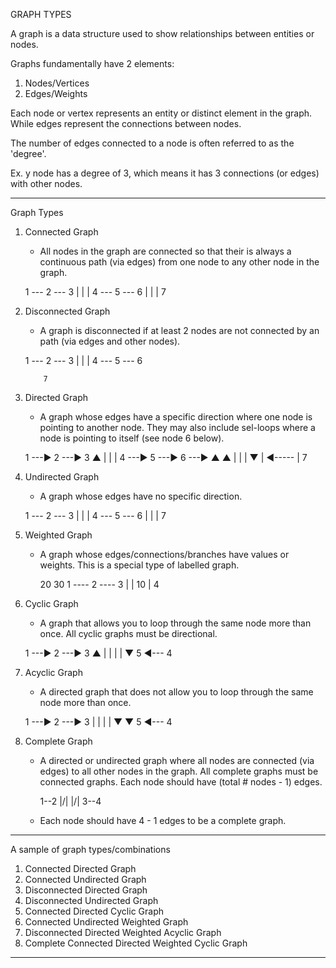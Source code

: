 GRAPH TYPES

A graph is a data structure used to show relationships between entities or nodes.

Graphs fundamentally have 2 elements:
1. Nodes/Vertices
2. Edges/Weights

Each node or vertex represents an entity or distinct element in the graph. 
While edges represent the connections between nodes.

The number of edges connected to a node is often referred to as the 'degree'.

Ex. y node has a degree of 3, which means it has 3 connections (or edges) with other nodes.

-------------------------------------------------------------------------------------------

Graph Types

1. Connected Graph

    - All nodes in the graph are connected so that their is always a continuous path (via edges) from one node to any
    other node in the graph.

    1 --- 2 --- 3
          |
          |
          |
          4 --- 5 --- 6
          |
          |
          |
          7  

2. Disconnected Graph

    - A graph is disconnected if at least 2 nodes are not connected by an path (via edges and other nodes).

     1 --- 2 --- 3
           |
           |
           |
           4 --- 5 --- 6
          
          
          
           7

3. Directed Graph

    - A graph whose edges have a specific direction where one node is pointing to another node. They may also
    include sel-loops where a node is pointing to itself (see node 6 below).

    1 ---► 2 ---► 3
           ▲
           |
           |
           |
           4 ---► 5 ---► 6 ---►
           ▲             ▲    |
           |             |    ▼ 
           |             ◄-----
           |
           7   

4. Undirected Graph

    - A graph whose edges have no specific direction.

    1 --- 2 --- 3
          |
          |
          |
          4 --- 5 --- 6
          |
          |
          |
          7  

5. Weighted Graph

    - A graph whose edges/connections/branches have values or weights. This is a special type of labelled graph.
       
       20     30
    1 ---- 2 ---- 3
           |
           | 10
           |
           4 

6. Cyclic Graph

    - A graph that allows you to loop through the same node more than once. All cyclic graphs must be directional. 

    1 ---► 2 ---► 3
    ▲      |
    |      |
    |      ▼
    5 ◄--- 4 

7. Acyclic Graph

    - A directed graph that does not allow you to loop through the same node more than once.

    1 ---► 2 ---► 3
    |      |
    |      |
    ▼      ▼
    5 ◄--- 4 

8. Complete Graph

    - A directed or undirected graph where all nodes are connected (via edges) to all other nodes in the graph. 
    All complete graphs must be connected graphs. Each node should have (total # nodes - 1) edges.

        1--2
        |\/|
        |/\|
        3--4

    * Each node should have 4 - 1 edges to be a complete graph.

-------------------------------------------------------------------------------------------

A sample of graph types/combinations

1. Connected Directed Graph
2. Connected Undirected Graph
3. Disconnected Directed Graph
4. Disconnected Undirected Graph
5. Connected Directed Cyclic Graph
6. Connected Undirected Weighted Graph
7. Disconnected Directed Weighted Acyclic Graph
8. Complete Connected Directed Weighted Cyclic Graph

-------------------------------------------------------------------------------------------

